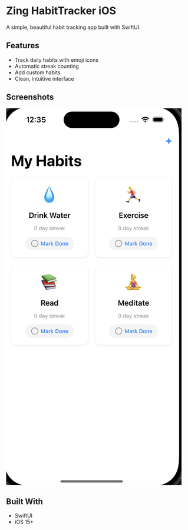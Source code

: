 # Zing HabitTracker iOS

A simple, beautiful habit tracking app built with SwiftUI.

## Features
- Track daily habits with emoji icons
- Automatic streak counting
- Add custom habits
- Clean, intuitive interface

## Screenshots
![Zing Habit Tracker Demo](ZingHabitsDemo.png)

## Built With
- SwiftUI
- iOS 15+
